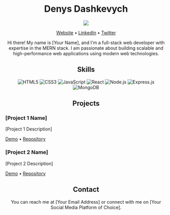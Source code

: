 <!-- Header -->
<h1 align="center">Denys Dashkevych</h1>
<div align="center">
  <img src="https://readme-typing-svg.demolab.com?font=Red+Hat+Mono&weight=300&size=20&pause=2000&color=008000&center=true&width=1000&lines=Front-end+Developer+with+knowledge+in+Back-end+|+MongoDB,+Expres.js,+React,+Node.js" />
</div>

<p align="center">
  <a href="[Your Website/GitHub Profile]">Website</a> •
  <a href="[Your LinkedIn Profile]">LinkedIn</a> •
  <a href="[Your Twitter Profile]">Twitter</a>
</p>

<!-- Intro -->
<p align="center">
  Hi there! My name is [Your Name], and I'm a full-stack web developer with expertise in the MERN stack. I am passionate about building scalable and high-performance web applications using modern web technologies.
</p>

<!-- Skills -->
<h2 align="center">Skills</h2>
<p align="center">
  <img src="https://img.shields.io/badge/-HTML5-E34F26?logo=html5&logoColor=white&style=flat-square" alt="HTML5" />
  <img src="https://img.shields.io/badge/-CSS3-1572B6?logo=css3&logoColor=white&style=flat-square" alt="CSS3" />
  <img src="https://img.shields.io/badge/-JavaScript-F7DF1E?logo=javascript&logoColor=black&style=flat-square" alt="JavaScript" />
  <img src="https://img.shields.io/badge/-React-61DAFB?logo=react&logoColor=black&style=flat-square" alt="React" />
  <img src="https://img.shields.io/badge/-Node.js-339933?logo=node.js&logoColor=white&style=flat-square" alt="Node.js" />
  <img src="https://img.shields.io/badge/-Express.js-000000?logo=express&logoColor=white&style=flat-square" alt="Express.js" />
  <img src="https://img.shields.io/badge/-MongoDB-47A248?logo=mongodb&logoColor=white&style=flat-square" alt="MongoDB" />
</p>

<!-- Projects -->
<h2 align="center">Projects</h2>

<!-- Project 1 -->
<h3>[Project 1 Name]</h3>
<p>[Project 1 Description]</p>
<p>
  <a href="[Project 1 Demo URL]">Demo</a> •
  <a href="[Project 1 Repository URL]">Repository</a>
</p>

<!-- Project 2 -->
<h3>[Project 2 Name]</h3>
<p>[Project 2 Description]</p>
<p>
  <a href="[Project 2 Demo URL]">Demo</a> •
  <a href="[Project 2 Repository URL]">Repository</a>
</p>

<!-- Contact -->
<h2 align="center">Contact</h2>
<p align="center">
  You can reach me at [Your Email Address] or connect with me on [Your Social Media Platform of Choice].
</p>

